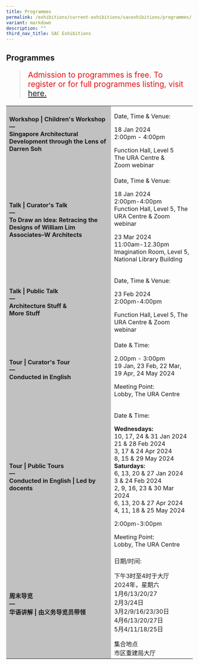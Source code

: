 ```yaml
---
title: Programmes
permalink: /exhibitions/current-exhibitions/sacexhibitions/programmes/
variant: markdown
description: ""
third_nav_title: SAC Exhibitions
---
```

<section class="section__progs">

<div class="container__description">
    <div class="row">
        <div class="col is-10-mobile">

<h2>Programmes</h2>

<blockquote style="color: #E21216; font-size: 150%;">Admission to programmes is free. To register or for full programmes listing, visit<a href="https://www.eventbrite.com/cc/to-draw-an-idea-exhibition-programmes-2820449"> here. </a><p></p></blockquote>

<table class="table table-v">
    <tbody><tr>
    </tr>  
    <tr>
        <td style="background-color: #c1c1c1;"><strong>Workshop | Children's Workshop<br>
            —<br><div>Singapore Architectural Development through the Lens of Darren Soh<br>
            <br></div></strong></td>
        <td>
					<p>Date, Time &amp; Venue:</p><div></div>18 Jan 2024<div>2:00pm - 4:00pm</div><p></p><div>Function Hall, Level 5</div><div>The URA Centre &amp;</div><div>Zoom webinar</div><div></div></td>
    </tr>     
    <tr>
        <td style="background-color: #c1c1c1;"><strong>Talk | Curator's Talk<br>
            —<br>
            To Draw an Idea: Retracing the Designs of William Lim Associates–W Architects</strong></td>
        <td>
					<p>Date, Time &amp; Venue:</p><div></div>18 Jan 2024<div></div><div>2:00pm-4:00pm</div><div>Function Hall, Level 5, The URA Centre &amp; Zoom webinar</div><p></p><div>23 Mar 2024</div><div>11:00am-12.30pm</div><div>Imagination Room, Level 5, National Library Building<p></p>
        </div></td>
    </tr>      
    <tr>
        <td style="background-color: #c1c1c1;"><strong>Talk | Public Talk<br>
            —<br>
           Architecture Stuff &amp; <div>More Stuff</div></strong></td>
        <td>
					<p>Date, Time &amp; Venue:</p><div></div>23 Feb 2024<div>2:00pm-4:00pm</div><p></p><div>Function Hall, Level 5, The URA Centre &amp; Zoom webinar</div></td>
    </tr> 
        

 <tr><td style="background-color: #c1c1c1;"><strong>Tour | Curator's Tour<br>
            —<br>
           Conducted in English</strong></td>
        <td>
					<p>Date &amp; Time: </p><div>2.00pm - 3:00pm</div><div>19 Jan, 23 Feb, 22 Mar, 19 Apr, 24 May 2024</div><p>Meeting Point:<br>Lobby, The URA Centre<br></p></td>
			</tr><tr>
        <td style="background-color: #c1c1c1;"><strong>Tour | Public Tours<br>
            —<br>
            Conducted in English | Led by docents</strong></td>
        <td>
					<p>Date &amp; Time:</p><div><strong></strong><div><strong></strong></div><strong>Wednesdays:</strong><div></div>10, 17, 24 &amp; 31 Jan 2024<div></div>21 &amp; 28 Feb 2024<div></div><div></div>3, 17 &amp; 24 Apr 2024<div>8, 15 &amp; 29 May 2024</div><div><strong>Saturdays:</strong><div></div><strong></strong>6, 13, 20 &amp; 27 Jan 2024<div>3 &amp; 24 Feb 2024<div>2, 9, 16, 23 &amp; 30 Mar 2024<div></div>6, 13, 20 &amp; 27 Apr 2024<div></div>4, 11, 18 &amp; 25 May 2024</div><p>2:00pm-3:00pm</p><p></p><div></div>Meeting Point:<div>Lobby, The URA Centre
        </div></div></div></div></td>
    </tr>    
    <tr>
        <td style="background-color: #c1c1c1;"><strong>周末导览<br>
            —<br>
					华语讲解 | 由义务导览员带领</strong></td>
			<td><p>日期/时间:</p><div>下午3时至4时于大厅</div><div>2024年，星期六</div><div>1月6/13/20/27</div><div>2月3/24日</div><div>3月2/9/16/23/30日</div><div>4月6/13/20/27日</div><div>5月4/11/18/25日</div><p></p><div>集合地点</div><div>市区重建局大厅</div></td></tr></tbody></table>
</div>
</div></div></section>